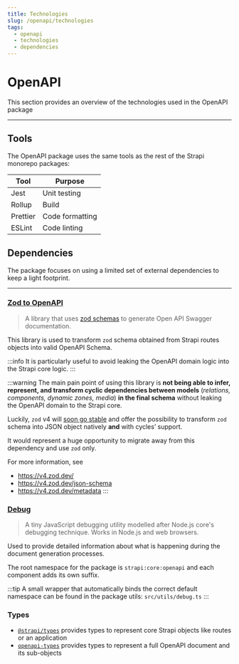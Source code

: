 ```yaml
---
title: Technologies
slug: /openapi/technologies
tags:
  - openapi
  - technologies
  - dependencies
---
```


# OpenAPI

This section provides an overview of the technologies used in the OpenAPI package

---

## Tools

The OpenAPI package uses the same tools as the rest of the Strapi monorepo packages:

| Tool     | Purpose         |
| -------- | --------------- |
| Jest     | Unit testing    |
| Rollup   | Build           |
| Prettier | Code formatting |
| ESLint   | Code linting    |

## Dependencies

The package focuses on using a limited set of external dependencies to keep a light footprint.

---

### [Zod to OpenAPI](https://github.com/asteasolutions/zod-to-openapi)

> A library that uses [zod schemas](https://github.com/colinhacks/zod) to generate Open API Swagger documentation.

This library is used to transform `zod` schema obtained from Strapi routes objects into valid OpenAPI Schema.

:::info
It is particularly useful to avoid leaking the OpenAPI domain logic into the Strapi core logic.
:::

:::warning
The main pain point of using this library is **not being able to infer, represent, and transform cyclic dependencies between models** (_relations, components, dynamic zones, media_) **in the final schema** without leaking the OpenAPI domain to the Strapi core.

Luckily, `zod` v4 will [soon go stable](https://v4.zod.dev/v4#wrapping-up) and offer the possibility to transform `zod` schema into JSON object natively **and** with cycles’ support.

It would represent a huge opportunity to migrate away from this dependency and use `zod` only.

For more information, see

- https://v4.zod.dev/
- https://v4.zod.dev/json-schema
- https://v4.zod.dev/metadata
  :::

### [Debug](https://github.com/debug-js/debug)

> A tiny JavaScript debugging utility modelled after Node.js core's debugging technique. Works in Node.js and web browsers.

Used to provide detailed information about what is happening during the document generation processes.

The root namespace for the package is `strapi:core:openapi` and each component adds its own suffix.

:::tip
A small wrapper that automatically binds the correct default namespace can be found in the package utils: `src/utils/debug.ts`
:::

### Types

- [`@strapi/types`](https://github.com/strapi/strapi/tree/develop/packages/core/types) provides types to represent core Strapi objects like routes or an application
- [`openapi-types`](https://github.com/kogosoftwarellc/open-api/tree/main/packages/openapi-types) provides types to represent a full OpenAPI document and its sub-objects
